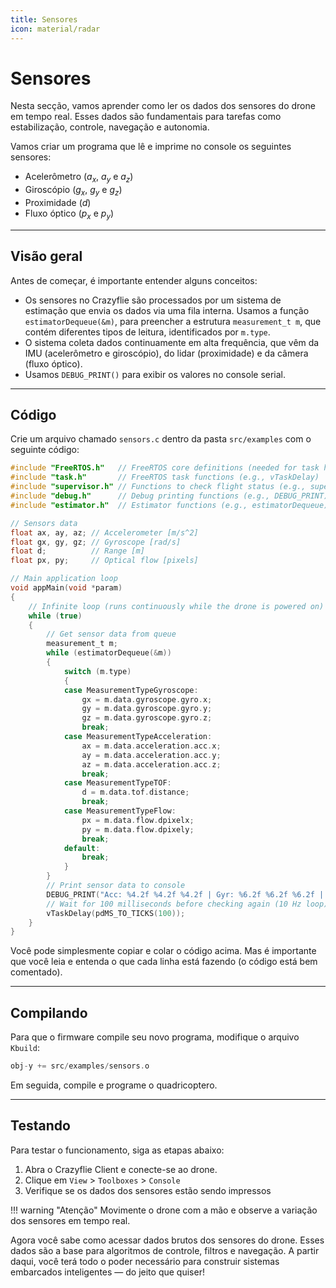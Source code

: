 ```yaml
---
title: Sensores
icon: material/radar
---
```


# Sensores

Nesta secção, vamos aprender como ler os dados dos sensores do drone em tempo real. Esses dados são fundamentais para tarefas como estabilização, controle, navegação e autonomia.

Vamos criar um programa que lê e imprime no console os seguintes sensores:

- Acelerômetro ($a_x$, $a_y$ e $a_z$)
- Giroscópio ($g_x$, $g_y$ e $g_z$)
- Proximidade ($d$)
- Fluxo óptico ($p_x$ e $p_y$)

---

## Visão geral

Antes de começar, é importante entender alguns conceitos:

- Os sensores no Crazyflie são processados por um sistema de estimação que envia os dados via uma fila interna. Usamos a função `estimatorDequeue(&m)`, para preencher a estrutura `measurement_t m`, que contém diferentes tipos de leitura, identificados por `m.type`.
- O sistema coleta dados continuamente em alta frequência, que vêm da IMU (acelerômetro e giroscópio), do lidar (proximidade) e da câmera (fluxo óptico).
- Usamos `DEBUG_PRINT()` para exibir os valores no console serial.

---

## Código

Crie um arquivo chamado `sensors.c` dentro da pasta `src/examples` com o seguinte código:

```c title="sensors.c"
#include "FreeRTOS.h"   // FreeRTOS core definitions (needed for task handling and timing)
#include "task.h"       // FreeRTOS task functions (e.g., vTaskDelay)
#include "supervisor.h" // Functions to check flight status (e.g., supervisorIsArmed)
#include "debug.h"      // Debug printing functions (e.g., DEBUG_PRINT)
#include "estimator.h"  // Estimator functions (e.g., estimatorDequeue)

// Sensors data
float ax, ay, az; // Accelerometer [m/s^2]
float gx, gy, gz; // Gyroscope [rad/s]
float d;          // Range [m]
float px, py;     // Optical flow [pixels]

// Main application loop
void appMain(void *param)
{
    // Infinite loop (runs continuously while the drone is powered on)
    while (true)
    {
        // Get sensor data from queue
        measurement_t m;
        while (estimatorDequeue(&m))
        {
            switch (m.type)
            {
            case MeasurementTypeGyroscope:
                gx = m.data.gyroscope.gyro.x;
                gy = m.data.gyroscope.gyro.y;
                gz = m.data.gyroscope.gyro.z;
                break;
            case MeasurementTypeAcceleration:
                ax = m.data.acceleration.acc.x;
                ay = m.data.acceleration.acc.y;
                az = m.data.acceleration.acc.z;
                break;
            case MeasurementTypeTOF:
                d = m.data.tof.distance;
                break;
            case MeasurementTypeFlow:
                px = m.data.flow.dpixelx;
                py = m.data.flow.dpixely;
                break;
            default:
                break;
            }
        }
        // Print sensor data to console
        DEBUG_PRINT("Acc: %4.2f %4.2f %4.2f | Gyr: %6.2f %6.2f %6.2f | Dis: %4.2f | Flow: %2.0f %2.0f\n",(double)ax,(double)ay,(double)az,(double)gx,(double)gy,(double)gz,(double)d,(double)px,(double)py);
        // Wait for 100 milliseconds before checking again (10 Hz loop)
        vTaskDelay(pdMS_TO_TICKS(100));
    }
}
```

Você pode simplesmente copiar e colar o código acima. Mas é importante que você leia e entenda o que cada linha está fazendo (o código está bem comentado).

---

## Compilando

Para que o firmware compile seu novo programa, modifique o arquivo `Kbuild`:

```c title="Kbuild"
obj-y += src/examples/sensors.o
```

Em seguida, compile e programe o quadricoptero.

---

## Testando

Para testar o funcionamento, siga as etapas abaixo:

1. Abra o Crazyflie Client e conecte-se ao drone.
2. Clique em `View` > `Toolboxes` > `Console`
3. Verifique se os dados dos sensores estão sendo impressos

!!! warning "Atenção"
    Movimente o drone com a mão e observe a variação dos sensores em tempo real.

Agora você sabe como acessar dados brutos dos sensores do drone. Esses dados são a base para algoritmos de controle, filtros e navegação. A partir daqui, você terá todo o poder necessário para construir sistemas embarcados inteligentes — do jeito que quiser!
